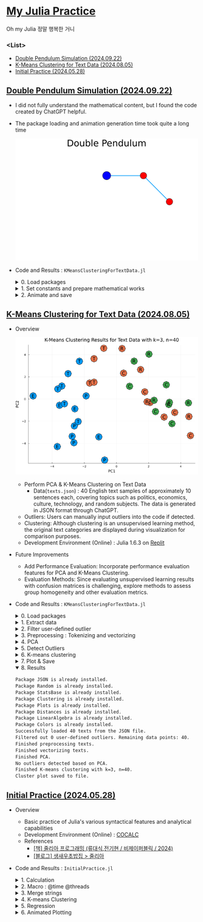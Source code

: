 # [My Julia Practice](/README.md#julia)

Oh my Julia 정말 행복한 거니


### \<List>

- [Double Pendulum Simulation (2024.09.22)](#double-pendulum-simulation-20240922)
- [K-Means Clustering for Text Data (2024.08.05)](#k-means-clustering-for-text-data-20240805)
- [Initial Practice (2024.05.28)](#initial-practice-20240528)


## [Double Pendulum Simulation (2024.09.22)](#list)

- I did not fully understand the mathematical content, but I found the code created by ChatGPT helpful.
- The package loading and animation generation time took quite a long time

  ![Double Pendulum Simulation](./Images/double_pendulum.gif)

- Code and Results : `KMeansClusteringForTextData.jl`
  <details>
    <summary>0. Load packages</summary>

  ```julia
  using Pkg

  # List of packages to check and install
  packages = [
      "Plots",
      "DifferentialEquations",
      "StaticArrays"
  ]

  # Function to install packages if they are not already installed
  function install_if_needed(pkg::String)
      if !haskey(Pkg.project().dependencies, pkg)
          println("Installing package: $pkg...")
          Pkg.add(pkg)
      end
  end

  # Install missing packages
  for pkg in packages
      install_if_needed(pkg)
  end

  @time using Plots, DifferentialEquations, StaticArrays
  println("Packages loaded successfully.")
  ```
  </details>
  <details>
    <summary>1. Set constants and prepare mathematical works</summary>

  ```julia
  # Physical constants
  g = 9.81    # Acceleration due to gravity (m/s^2)
  L1 = 1.0    # Length of the first rod (m)
  L2 = 1.0    # Length of the second rod (m)
  m1 = 1.0    # Mass of the first pendulum bob (kg)
  m2 = 1.0    # Mass of the second pendulum bob (kg)

  # Equations of motion for the double pendulum
  function double_pendulum!(du, u, p, t)
      θ1, θ2, ω1, ω2 = u
      Δθ = θ2 - θ1
      denominator1 = (m1 + m2) * L1 - m2 * L1 * cos(Δθ)^2
      denominator2 = (L2 / L1) * denominator1

      du[1] = ω1
      du[2] = ω2
      du[3] = (m2 * L1 * ω1^2 * sin(Δθ) * cos(Δθ) + m2 * g * sin(θ2) * cos(Δθ) + 
                m2 * L2 * ω2^2 * sin(Δθ) - (m1 + m2) * g * sin(θ1)) / denominator1
      du[4] = (-m2 * L2 * ω2^2 * sin(Δθ) * cos(Δθ) + (m1 + m2) * (g * sin(θ1) * cos(Δθ) - 
                L1 * ω1^2 * sin(Δθ) - g * sin(θ2))) / denominator2
  end

  # Initial conditions: [θ1, θ2, ω1, ω2] (angles in radians, angular velocities)
  u0 = [π/2, π/4, 0.0, 0.0]

  # Time span for simulation (extended time)
  tspan = (0.0, 40.0)  # Increased duration

  # Define the problem
  prob = ODEProblem(double_pendulum!, u0, tspan)

  # Solve the problem with time step control
  sol = solve(prob, Tsit5(), reltol=1e-8, abstol=1e-8, saveat=0.05)

  # Store the trajectory of the second pendulum bob
  x2_traj = []
  y2_traj = []
  ```
  </details>
  <details>
    <summary>2. Animate and save</summary>

  ```julia
  # Create an animation
  fps = 30  # Frames per second
  frame_skip = max(Int(floor(length(sol.t) / (fps * (tspan[2] - tspan[1])))), 1)

  println("Creating animation...")

  # Measure the time taken to create the animation
  @time begin
      anim = @animate for i in 1:frame_skip:length(sol.t)
          θ1 = sol[i][1]
          θ2 = sol[i][2]

          # Coordinates of the pendulum bobs
          x1 = L1 * sin(θ1)
          y1 = -L1 * cos(θ1)
          x2 = x1 + L2 * sin(θ2)
          y2 = y1 - L2 * cos(θ2)

          # Save second pendulum's position
          push!(x2_traj, x2)
          push!(y2_traj, y2)

          # Plot the double pendulum with fixed range, no grid, and axis
          plot(legend=false, aspect_ratio=:equal, xlims=(-2.2, 2.2), ylims=(-2.2, 0.7), grid=false, framestyle=:none)
          plot!([0, x1, x2], [0, y1, y2], linewidth=2, label="")
          scatter!([x1, x2], [y1, y2], markercolor=:red, markersize=12)
          scatter!([0], [0], markercolor=:blue, markersize=15)

          # Plot the solid line trajectory of the second pendulum
          plot!(x2_traj, y2_traj, linewidth=1, color=:grey)

          # Title and axis customization
          title!("Double Pendulum")
          plot!(titlefont = font(20))  # Set title font size

          plot!(xlabel="", ylabel="", xticks=:none, yticks=:none)  # Hide axis labels but keep axes
      end
  end

  # Save the animation as a gif
  filename = "double_pendulum.gif"
  gif(anim, filename, fps=fps)
  ```
  </details>


## [K-Means Clustering for Text Data (2024.08.05)](#list)

- Overview

  ![K-Means Clustering For Text Data](./Images/text_kmeans.png)

  - Perform PCA & K-Means Clustering on Text Data
    - Data(`texts.json`) : 40 English text samples of approximately 10 sentences each, covering topics such as politics, economics, culture, technology, and random subjects. The data is generated in JSON format through ChatGPT.
  - Outliers: Users can manually input outliers into the code if detected.
  - Clustering: Although clustering is an unsupervised learning method, the original text categories are displayed during visualization for comparison purposes.
  - Development Environment (Online) : Julia 1.6.3 on [Replit](https://replit.com/)
- Future Improvements
  - Add Performance Evaluation: Incorporate performance evaluation features for PCA and K-Means Clustering.
  - Evaluation Methods: Since evaluating unsupervised learning results with confusion matrices is challenging, explore methods to assess group homogeneity and other evaluation metrics.
- Code and Results : `KMeansClusteringForTextData.jl`
  <details>
    <summary>0. Load packages</summary>

  ```julia
  using Pkg

  # Check and install required packages if not already installed
  function install_if_needed(pkg::String)
      """
      Checks if a package is installed. If not, installs it.
      
      # Arguments
      - `pkg::String`: The name of the package to check and install.
      """
      if !haskey(Pkg.project().dependencies, pkg)
          println("Installing package $pkg...")
          Pkg.add(pkg)
      else
          println("Package $pkg is already installed.")
      end
  end

  # List of packages to check and install
  packages = [
      "JSON",
      "Random",
      "StatsBase",
      "Clustering",
      "Plots",
      "Distances",
      "LinearAlgebra",
      "Colors"
  ]

  # Install missing packages
  for pkg in packages
      install_if_needed(pkg)
  end

  using JSON
  using Random
  using StatsBase
  using Clustering
  using Plots
  using Distances
  using LinearAlgebra
  using Colors
  ```
  </details>
  <details>
    <summary>1. Extract data</summary>

  ```julia
  # Load texts from a JSON file
  function load_texts_from_json(file_path::String)
      """
      Loads text data from a JSON file.
      
      # Arguments
      - `file_path::String`: The path to the JSON file.
      
      # Returns
      - A list of text data from the JSON file.
      """
      data = JSON.parsefile(file_path)
      return data["texts"]
  end

  texts_data = load_texts_from_json("texts.json")
  println("Successfully loaded $(length(texts_data)) texts from the JSON file.")

  # Extract contents and categories from the text data
  indices = [item["index"] for item in texts_data]
  contents = [item["content"] for item in texts_data]
  categories = [item["category"] for item in texts_data]
  ```
  </details>
  <details>
    <summary>2. Filter user-defined outlier</summary>

  ```julia
  # Function to filter outliers
  function filter_outliers(X, indices_to_exclude)
      """
      Filters out specified outlier indices from the dataset.

      # Arguments
      - `X::Matrix{Float64}`: The dataset matrix.
      - `indices_to_exclude::Vector{Int}`: Indices of outliers to exclude.

      # Returns
      - A matrix with outliers filtered out.
      """
      return hcat([X[:, i] for i in 1:size(X, 2) if i ∉ indices_to_exclude]...)
  end

  # User-defined outlier indices (for further adjustments)
  user_outlier_indices = []

  # Filter contents and categories based on filtered_indices
  filtered_indices = vec(filter_outliers(reshape(indices, 1, length(indices)), user_outlier_indices))
  filtered_contents = [contents[i] for i in filtered_indices]
  filtered_categories = [categories[i] for i in filtered_indices]
  println("Filtered out $(length(user_outlier_indices)) user-defined outliers. Remaining data points: $(length(filtered_indices)).")
  ```
  </details>
  <details>
    <summary>3. Preprocessing : Tokenizing and vectorizing</summary>

  ```julia
  # Preprocess text by tokenizing and lowercasing
  function preprocess(text)
      """
      Preprocesses text by splitting into words and converting to lowercase.
      
      # Arguments
      - `text::String`: The text to preprocess.
      
      # Returns
      - A list of words from the preprocessed text.
      """
      words = split(lowercase(text), r"[^\w]+")
      filter!(word -> word != "", words)
      return words
  end

  # Create a corpus from the contents
  corpus = [preprocess(text) for text in filtered_contents]
  vocab = unique(reduce(vcat, corpus))
  println("Finished preprocessing texts.")

  # Convert text to vectors based on vocabulary
  function vectorize(text, vocab)
      """
      Converts a list of words to a vector based on the given vocabulary.

      # Arguments
      - `text::Vector{String}`: The list of words to vectorize.
      - `vocab::Vector{String}`: The vocabulary to use for vectorization.

      # Returns
      - A vector representing the frequency of each word in the vocabulary.
      """
      counts = countmap(text)
      return [get(counts, word, 0) for word in vocab]
  end

  # Vectorize all texts
  vectors = [vectorize(text, vocab) for text in corpus]
  X = hcat(vectors...)
  println("Finished vectorizing texts.")
  ```
  </details>
  <details>
    <summary>4. PCA</summary>

  ```julia
  # Perform PCA for dimensionality reduction
  function pca(X; k=2)
      """
      Applies Principal Component Analysis (PCA) for dimensionality reduction.

      # Arguments
      - `X::Matrix{Float64}`: The data matrix to reduce.
      - `k::Int`: The number of principal components to keep (default is 2).

      # Returns
      - A matrix with reduced dimensions based on PCA.
      """
      X_centered = X .- mean(X, dims=2)
      cov_matrix = X_centered * X_centered' / (size(X, 2) - 1)
      eigenvalues, eigenvectors = eigen(cov_matrix)
      sorted_indices = sortperm(eigenvalues, rev=true)
      top_indices = sorted_indices[1:k]
      return eigenvectors[:, top_indices]' * X_centered
  end

  # Perform PCA
  X_reduced = pca(X; k=2)
  println("Finished PCA.")
  ```
  </details>
  <details>
    <summary>5. Detect Outliers</summary>

  ```julia
  # Detect outliers from PCA results
  function detect_outliers_pca(X_reduced; iqr_multiplier=1.5)
      """
      Detects outliers based on the PCA results using IQR.

      # Arguments
      - `X_reduced::Matrix{Float64}`: The PCA-reduced data matrix.
      - `iqr_multiplier::Float64`: The multiplier for IQR to determine outliers.

      # Returns
      - Indices of the detected outliers.
      """
      n = size(X_reduced, 2)
      outlier_indices = Int[]

      for j in 1:size(X_reduced, 1)
          pc_values = X_reduced[j, :]
          q1 = quantile(pc_values, 0.25)
          q3 = quantile(pc_values, 0.75)
          iqr = q3 - q1
          lower_bound = q1 - iqr_multiplier * iqr
          upper_bound = q3 + iqr_multiplier * iqr
          outlier_indices_for_pc = findall(x -> x < lower_bound || x > upper_bound, pc_values)
          append!(outlier_indices, outlier_indices_for_pc)
      end

      return unique(outlier_indices)
  end

  # Function to print outlier texts
  function print_outlier_texts(texts, indices)
      """
      Prints the indices and truncated contents of texts that are considered outliers.

      # Arguments
      - `texts::Vector{String}`: The list of text contents.
      - `indices::Vector{Int}`: Indices of texts that are considered outliers.
      """
      if length(indices) > 0
          println("Detected outliers based on PCA:")
          for index in indices
              text = texts[index]
              truncated_text = length(text) > 50 ? text[1:50] * " ……" : text
              println("  Index $(filtered_indices[index]): $truncated_text")
          end
      else
          println("No outliers detected based on PCA.")
      end
  end

  # Detect outliers from PCA results
  outlier_indices = detect_outliers_pca(X_reduced)

  # Print detected outliers
  print_outlier_texts(filtered_contents, outlier_indices)
  ```
  </details>
  <details>
    <summary>6. K-means clustering</summary>

  ```julia
  # Perform K-means clustering
  function perform_kmeans(X, k; distance=Euclidean())
      """
      Performs K-means clustering on the data matrix.

      # Arguments
      - `X::Matrix{Float64}`: The data matrix to cluster.
      - `k::Int`: The number of clusters.
      - `distance::Function`: The distance function to use (default is Euclidean).

      # Returns
      - A Clustering.KMeans result.
      """
      return kmeans(X, k; distance=distance)
  end

  k = 3  # Set the desired number of clusters
  result = perform_kmeans(X, k)
  labels = result.assignments
  println("Finished K-means clustering with k=$k, n=$(length(filtered_indices)).")
  ```
  </details>
  <details>
    <summary>7. Plot & Save</summary>

  ```julia
  # Map categories to marker initials
  category_to_initial = Dict(
      "politics" => "P",
      "economics" => "E",
      "culture" => "C",
      "technology" => "T",
      "random" => "R"
  )
  marker_initials = [category_to_initial[category] for category in filtered_categories]

  # Plot clusters with category initials
  function save_clusters_plot(X_reduced, labels, marker_initials, k, filename="text_kmeans.png")
      """
      Saves a scatter plot of clustered data with category initials.

      # Arguments
      - `X_reduced::Matrix{Float64}`: The data matrix with reduced dimensions.
      - `labels::Vector{Int}`: Cluster labels for each data point.
      - `marker_initials::Vector{String}`: Initials representing categories.
      - `k::Int`: The number of clusters.
      - `filename::String`: The file name to save the plot (default is "text_kmeans.png").
      """
      p = scatter(X_reduced[1, :], X_reduced[2, :], group=labels, color=labels, 
                  legend=false, marker=:o, markersize=10,  # Adjust marker size here
                  title="K-Means Clustering Results for Text Data with k=$k, n=$(length(filtered_indices))",
                  xlabel="PC1", ylabel="PC2", size=(800, 600))

      # Add text annotations for category initials
      scatter!(X_reduced[1, :], X_reduced[2, :], marker=:o, markersize=15, color=labels)
      for i in 1:size(X_reduced, 2)
          annotate!(
              X_reduced[1, i],
              X_reduced[2, i],
              text(marker_initials[i])
          )
      end

      savefig(filename)
  end

  # Plot clusters with category initials
  save_clusters_plot(X_reduced, labels, marker_initials, k)
  println("Cluster plot saved to file.")
  ```
  </details>
  <details open="">
    <summary>8. Results</summary>

  ```txt
  Package JSON is already installed.
  Package Random is already installed.
  Package StatsBase is already installed.
  Package Clustering is already installed.
  Package Plots is already installed.
  Package Distances is already installed.
  Package LinearAlgebra is already installed.
  Package Colors is already installed.
  Successfully loaded 40 texts from the JSON file.
  Filtered out 0 user-defined outliers. Remaining data points: 40.
  Finished preprocessing texts.
  Finished vectorizing texts.
  Finished PCA.
  No outliers detected based on PCA.
  Finished K-means clustering with k=3, n=40.
  Cluster plot saved to file.
  ```
  </details>


## [Initial Practice (2024.05.28)](#list)

- Overview
  - Basic practice of Julia's various syntactical features and analytical capabilities
  - Development Environment (Online) : [COCALC](https://cocalc.com/)
  - References
    - [[책] 줄리아 프로그래밍 (류대식,전기현 / 비제이퍼블릭 / 2024)](https://search.shopping.naver.com/book/catalog/47287220619)
    - [[블로그] 생새우초밥집 > 줄리아](https://freshrimpsushi.github.io/ko/categories/줄리아/)
- Code and Results : `InitialPractice.jl`
  <details>
    <summary>1. Calculation</summary>

  ```julia
  println(1 + 20 + 4)
  println(+(1, 20, 4))
  println()

  x = 2
  println(2x)
  println()

  for i ∈ 0:0.2:2
      println("sin^2($i π) + cos^2($i π) = ", sin(i * π)^2 + cos(i * π)^2)
  end
  # What is the difference between sin() and sin.()?
  ```
  ```txt
  25
  25

  4

  sin^2(0.0 π) + cos^2(0.0 π) = 1.0

  sin^2(0.2 π) + cos^2(0.2 π) = 1.0
  sin^2(0.4 π) + cos^2(0.4 π) = 0.9999999999999999
  sin^2(0.6 π) + cos^2(0.6 π) = 1.0
  sin^2(0.8 π) + cos^2(0.8 π) = 1.0
  sin^2(1.0 π) + cos^2(1.0 π) = 1.0
  sin^2(1.2 π) + cos^2(1.2 π) = 0.9999999999999999
  sin^2(1.4 π) + cos^2(1.4 π) = 1.0
  sin^2(1.6 π) + cos^2(1.6 π) = 1.0
  sin^2(1.8 π) + cos^2(1.8 π) = 1.0000000000000002
  sin^2(2.0 π) + cos^2(2.0 π) = 1.0
  ```
  </details>
  <details>
    <summary>2. Macro : @time @threads</summary>

  ```julia
  using Base.Threads


  # 2.1 @time

  x = zeros(3)

  @time for i ∈ 1:10_000
      x += rand(3)
  end
  println()


  # 2.2 @threads

  Threads.nthreads() = 16                    # no physical multi-core
  println(Threads.nthreads())
  println()

  @time for i ∈ 1:20
      print(i, " ")
  end
  println()

  @time @threads for i ∈ 1:20
      print(i, " ")
  end
  println()
  ```
  ```txt
    0.107893 seconds (148.09 k allocations: 10.412 MiB, 99.20% compilation time)

  16

  1 2 3 4 5 6 7 8 9 10 11 12 13 14 15 16 17 18 19 20 
    0.000255 seconds (462 allocations: 11.062 KiB)

  1 2 3 4 5 6 7 8 9 10 11 12 13 14 15 16 17 18 19 20 
    0.182614 seconds (39.54 k allocations: 2.568 MiB, 95.79% compilation time)
  ```
  </details>
  <details>
    <summary>3. Merge strings</summary>

  ```julia
  println(join(["Hello", "World"], ""))
  println("Hello" * "World")
  ```
  ```txt
  HelloWorld
  HelloWorld
  ```
  </details>
  <details>
    <summary>4. K-means Clustering</summary>

  ```julia
  # https://freshrimpsushi.github.io/ko/posts/3572/

  using RDatasets, Clustering, Plots

  # RDatasets.datasets()                                     # list datasets in RDatasets
  data = dataset("datasets", "iris")[:, 1:4]
  data = Array(data)'

  results = kmeans(data, 3, display=:iter)
  println()
  println(results.centers)
  println()
  println(results.counts)
  println()

  names = ["sepallength", "sepalwidth"]                      # hope to call them from the dataset but ……
  markers = [:circle, :utriangle, :xcross]

  p = plot(dpi = 300, legend = :none)
  for i in 1:3
      i_cluster = findall(x -> x == i, results.assignments)
      scatter!(
          p, data[1, i_cluster], data[2, i_cluster],
          marker = markers[i],
          ms = 6,
          xlabel = names[1],
          ylabel = names[2]
      )
  end
  display(p)

  png(p, "Images/iris_kmeans.png")
  ```
  ```txt
    Iters               objv        objv-change | affected 
  -------------------------------------------------------------
        0       1.577500e+02
        1       9.988221e+01      -5.786779e+01 |        2
        2       8.774180e+01      -1.214041e+01 |        2
        3       8.495218e+01      -2.789621e+00 |        2
        4       8.401278e+01      -9.394005e-01 |        2
        5       8.304698e+01      -9.657970e-01 |        2
        6       8.174960e+01      -1.297380e+00 |        2
        7       8.080638e+01      -9.432261e-01 |        2
        8       7.987358e+01      -9.327962e-01 |        2
        9       7.934436e+01      -5.292157e-01 |        2
       10       7.892131e+01      -4.230544e-01 |        2
       11       7.885567e+01      -6.564390e-02 |        0
       12       7.885567e+01       0.000000e+00 |        0
  K-means converged with 12 iterations (objv = 78.85566582597659)

  [6.853846153846153 5.005999999999999 5.88360655737705; 3.0769230769230766 3.428000000000001 2.740983606557377; 5.715384615384615 1.4620000000000002 4.388524590163935; 2.053846153846153 0.2459999999999999 1.4344262295081966]

  [39, 50, 61]
  ```
  ![K-means Clustering](./Images/iris_kmeans.png)
  </details>
  <details>
    <summary>5. Regression</summary>

  ```julia
  # https://freshrimpsushi.github.io/ko/posts/2493/#fn:1

  using GLM, RDatasets

  faithful = dataset("datasets", "faithful")

  out1 = lm(@formula(Waiting ~ Eruptions), faithful)
  ```
  ```txt
  StatsModels.TableRegressionModel{LinearModel{GLM.LmResp{Vector{Float64}}, GLM.DensePredChol{Float64, LinearAlgebra.CholeskyPivoted{Float64, Matrix{Float64}, Vector{Int64}}}}, Matrix{Float64}}

  Waiting ~ 1 + Eruptions

  Coefficients:
  ───────────────────────────────────────────────────────────────────────
                Coef.  Std. Error      t  Pr(>|t|)  Lower 95%  Upper 95%
  ───────────────────────────────────────────────────────────────────────
  (Intercept)  33.4744    1.15487   28.99    <1e-84    31.2007    35.7481
  Eruptions    10.7296    0.314753  34.09    <1e-99    10.11      11.3493
  ───────────────────────────────────────────────────────────────────────
  ```
  </details>
  <details>
    <summary>6. Animated Plotting</summary>

  ```julia
  # https://freshrimpsushi.github.io/ko/posts/3556/

  using Plots

  θ = range(0, 2π, length=100)
  x = sin.(2θ * 2)
  y = cos.(2θ * 2)
  z = θ

  anim = @animate for i ∈ 0:3:360
      plot(x, y, z, xlabel="x", ylabel="y", zlabel="z", camera=(i,30), title="azimuth = $i")
  end
  gif(anim, "Images/helix.gif", fps=50)
  ```
  ```txt
  [ Info: Saved animation to /home/user/helix.gif
  ```
  ![helix](./Images/helix.gif)
  </details>
